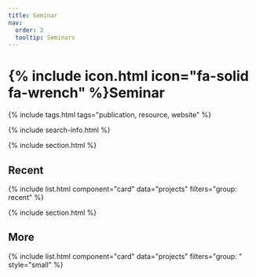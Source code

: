 ```yaml
---
title: Seminar
nav:
  order: 2
  tooltip: Seminars
---
```


# {% include icon.html icon="fa-solid fa-wrench" %}Seminar



{% include tags.html tags="publication, resource, website" %}

{% include search-info.html %}

{% include section.html %}

## Recent

{% include list.html component="card" data="projects" filters="group: recent" %}

{% include section.html %}

## More

{% include list.html component="card" data="projects" filters="group: " style="small" %}

